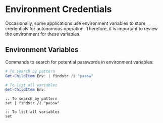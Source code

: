 # Environment Credentials

Occasionally, some applications use environment variables to store credentials for autonomous operation. Therefore, it is important to review the environment for these variables.

## Environment Variables

Commands to search for potential passwords in environment variables:

```powershell
# To search by pattern
Get-ChildItem Env: | findstr /i "passw"

# To list all variables
Get-ChildItem Env:
```

```batch
:: To search by pattern
set | findstr /i "passw"

:: To list all variables
set
```
